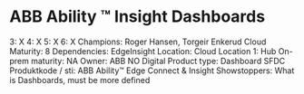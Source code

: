# ABB Ability ™ Insight Dashboards

3: X
 4: X
 5: X
 6: X
Champions: Roger Hansen, Torgeir Enkerud
Cloud Maturity: 8
Dependencies: EdgeInsight
Location: Cloud
Location 1: Hub
On-prem maturity: NA
Owner: ABB NO Digital
Product type: Dashboard
SFDC Produktkode / sti: ABB Ability™ Edge Connect & Insight
Showstoppers: What is Dashboards, must be more defined